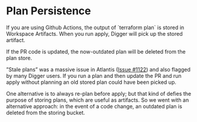 # Plan Persistence

If you are using Github Actions, the output of \`terraform plan\` is stored in Workspace Artifacts. When you run apply, Digger will pick up the stored artifact.

If the PR code is updated, the now-outdated plan will be deleted from the plan store.

”Stale plans” was a massive issue in Atlantis ([Issue #1122](https://github.com/runatlantis/atlantis/issues/1122)) and also flagged by many Digger users. If you run a plan and then update the PR and run apply without planning an old stored plan could have been picked up.

One alternative is to always re-plan before apply; but that kind of defies the purpose of storing plans, which are useful as artifacts. So we went with an alternative approach: in the event of a code change, an outdated plan is deleted from the storing bucket.
